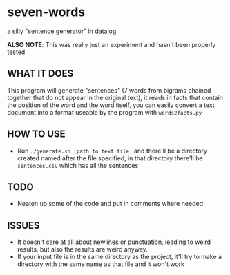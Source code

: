 # seven-words
a silly "sentence generator" in datalog

**ALSO NOTE**: This was really just an experiment and hasn't been properly tested

## WHAT IT DOES
This program will generate "sentences" (7 words from bigrams chained together that do not appear in the original text), it reads in facts that contain the position of the word and the word itself, you can easily convert a text document into a format useable by the program with `words2facts.py`

## HOW TO USE
* Run `./generate.sh [path to text file]` and there'll be a directory created named after the file specified, in that directory there'll be `sentences.csv` which has all the sentences

## TODO
* Neaten up some of the code and put in comments where needed

## ISSUES
* It doesn't care at all about newlines or punctuation, leading to weird results, but also the results are weird anyway.
* If your input file is in the same directory as the project, it'll try to make a directory with the same name as that file and it won't work
